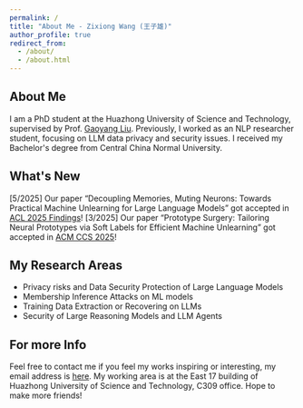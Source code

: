```yaml
---
permalink: /
title: "About Me - Zixiong Wang (王子雄)"
author_profile: true
redirect_from: 
  - /about/
  - /about.html
---
```


About Me
------
I am a PhD student at the Huazhong University of Science and Technology, supervised by Prof. [Gaoyang Liu](https://gyliu1991.github.io). Previously, I worked as an NLP researcher student, focusing on LLM data privacy and security issues. I received my Bachelor's degree from Central China Normal University.

What's New
------
[5/2025] Our paper “Decoupling Memories, Muting Neurons: Towards Practical Machine Unlearning for Large Language Models” got accepted in [ACL 2025 Findings](https://2025.aclweb.org/)!
[3/2025] Our paper “Prototype Surgery: Tailoring Neural Prototypes via Soft Labels for Efficient Machine Unlearning” got accepted in [ACM CCS 2025](https://www.sigsac.org/ccs/CCS2025/)!

My Research  Areas
------
- Privacy risks and Data Security Protection of Large Language Models
- Membership Inference Attacks on ML models
- Training Data Extraction or Recovering on LLMs
- Security of Large Reasoning Models and LLM Agents

For more Info
------
Feel free to contact me if you feel my works inspiring or interesting, my email address is [here](zixwang@hust.edu.cn).
My working area is at the East 17 building of Huazhong University of Science and Technology, C309 office.
Hope to make more friends!


